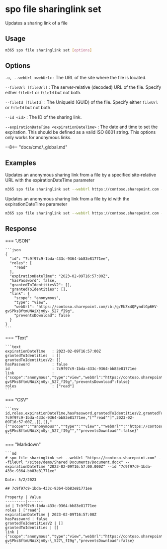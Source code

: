 # spo file sharinglink set

Updates a sharing link of a file

## Usage

```sh
m365 spo file sharinglink set [options]
```

## Options

`-u, --webUrl <webUrl>`
:	The URL of the site where the file is located.

`--fileUrl [fileUrl]`
:	The server-relative (decoded) URL of the file. Specify either `fileUrl` or `fileId` but not both.

`--fileId [fileId]`
:	The UniqueId (GUID) of the file. Specify either `fileUrl` or `fileId` but not both.

`--id <id>`
: The ID of the sharing link.

`--expirationDateTime <expirationDateTime>`
:	The date and time to set the expiration. This should be defined as a valid ISO 8601 string. This options only works for anonymous links.

--8<-- "docs/cmd/_global.md"

## Examples

Updates an anonymous sharing link from a file by a specified site-relative URL with the expirationDateTime parameter

```sh
m365 spo file sharinglink set --webUrl https://contoso.sharepoint.com --fileUrl "/sites/demo/Shared Documents/Document.docx" --id 7c9f97c9-1bda-433c-9364-bb83e81771ee --expirationDateTime "2023-01-09T16:57:00.000Z"
```

Updates an anonymous sharing link from a file by id with the expirationDateTime parameter

```sh
m365 spo file sharinglink set --webUrl https://contoso.sharepoint.com --fileId daebb04b-a773-4baa-b1d1-3625418e3234 --id 7c9f97c9-1bda-433c-9364-bb83e81771ee --expirationDateTime "2023-01-09T16:57:00.000Z"
```

## Response

=== "JSON"

    ```json
    {
      "id": "7c9f97c9-1bda-433c-9364-bb83e81771ee",
      "roles": [
        "read"
      ],
      "expirationDateTime": "2023-02-09T16:57:00Z",
      "hasPassword": false,
      "grantedToIdentitiesV2": [],
      "grantedToIdentities": [],
      "link": {
        "scope": "anonymous",
        "type": "view",
        "webUrl": "https://contoso.sharepoint.com/:b:/g/EbZx4QPyndlGp6HV-gvSPksBftmUNAiXjm0y-_527_fI9g",
        "preventsDownload": false
      }
    }
    ```

=== "Text"

    ```text
    expirationDateTime   : 2023-02-09T16:57:00Z
    grantedToIdentities  : []
    grantedToIdentitiesV2: []
    hasPassword          : false
    id                   : 7c9f97c9-1bda-433c-9364-bb83e81771ee
    link                 : {"scope":"anonymous","type":"view","webUrl":"https://contoso.sharepoint.com/:b:/g/EbZx4QPyndlGp6HV-gvSPksBftmUNAiXjm0y-_527_fI9g","preventsDownload":false}
    roles                : ["read"]
    ```

=== "CSV"

    ```csv
    id,roles,expirationDateTime,hasPassword,grantedToIdentitiesV2,grantedToIdentities,link
    7c9f97c9-1bda-433c-9364-bb83e81771ee,"[""read""]",2023-02-09T16:57:00Z,,[],[],"{""scope"":""anonymous"",""type"":""view"",""webUrl"":""https://contoso.sharepoint.com/:b:/g/EbZx4QPyndlGp6HV-gvSPksBftmUNAiXjm0y-_527_fI9g"",""preventsDownload"":false}"
    ```

=== "Markdown"

    ```md
    # spo file sharinglink set --webUrl "https://contoso.sharepoint.com" --fileUrl "/sites/demo/Shared Documents/Document.docx" --expirationDateTime "2023-02-09T16:57:00.000Z" --id "7c9f97c9-1bda-433c-9364-bb83e81771ee"

    Date: 5/2/2023

    ## 7c9f97c9-1bda-433c-9364-bb83e81771ee

    Property | Value
    ---------|-------
    id | 7c9f97c9-1bda-433c-9364-bb83e81771ee
    roles | ["read"]
    expirationDateTime | 2023-02-09T16:57:00Z
    hasPassword | false
    grantedToIdentitiesV2 | []
    grantedToIdentities | []
    link | {"scope":"anonymous","type":"view","webUrl":"https://contoso.sharepoint.com/:b:/g/EbZx4QPyndlGp6HV-gvSPksBftmUNAiXjm0y-\_527\_fI9g","preventsDownload":false}
    ```

